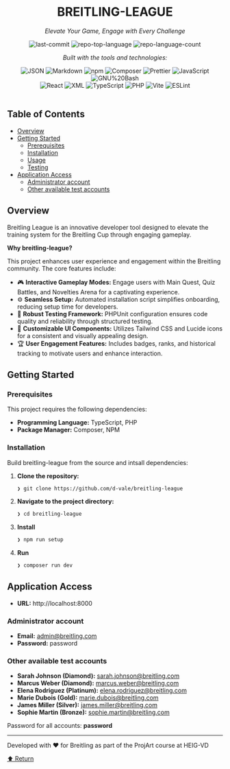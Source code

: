 <div id="top">

<!-- HEADER STYLE: CLASSIC -->
<div align="center">

# BREITLING-LEAGUE

<em>Elevate Your Game, Engage with Every Challenge</em>

<!-- BADGES -->
<img src="https://img.shields.io/github/last-commit/d-vale/breitling-league?style=flat&logo=git&logoColor=white&color=0080ff" alt="last-commit">
<img src="https://img.shields.io/github/languages/top/d-vale/breitling-league?style=flat&color=0080ff" alt="repo-top-language">
<img src="https://img.shields.io/github/languages/count/d-vale/breitling-league?style=flat&color=0080ff" alt="repo-language-count">

<em>Built with the tools and technologies:</em>

<img src="https://img.shields.io/badge/JSON-000000.svg?style=flat&logo=JSON&logoColor=white" alt="JSON">
<img src="https://img.shields.io/badge/Markdown-000000.svg?style=flat&logo=Markdown&logoColor=white" alt="Markdown">
<img src="https://img.shields.io/badge/npm-CB3837.svg?style=flat&logo=npm&logoColor=white" alt="npm">
<img src="https://img.shields.io/badge/Composer-885630.svg?style=flat&logo=Composer&logoColor=white" alt="Composer">
<img src="https://img.shields.io/badge/Prettier-F7B93E.svg?style=flat&logo=Prettier&logoColor=black" alt="Prettier">
<img src="https://img.shields.io/badge/JavaScript-F7DF1E.svg?style=flat&logo=JavaScript&logoColor=black" alt="JavaScript">
<img src="https://img.shields.io/badge/GNU%20Bash-4EAA25.svg?style=flat&logo=GNU-Bash&logoColor=white" alt="GNU%20Bash">
<br>
<img src="https://img.shields.io/badge/React-61DAFB.svg?style=flat&logo=React&logoColor=black" alt="React">
<img src="https://img.shields.io/badge/XML-005FAD.svg?style=flat&logo=XML&logoColor=white" alt="XML">
<img src="https://img.shields.io/badge/TypeScript-3178C6.svg?style=flat&logo=TypeScript&logoColor=white" alt="TypeScript">
<img src="https://img.shields.io/badge/PHP-777BB4.svg?style=flat&logo=PHP&logoColor=white" alt="PHP">
<img src="https://img.shields.io/badge/Vite-646CFF.svg?style=flat&logo=Vite&logoColor=white" alt="Vite">
<img src="https://img.shields.io/badge/ESLint-4B32C3.svg?style=flat&logo=ESLint&logoColor=white" alt="ESLint">

</div>
<br>

## Table of Contents

- [Overview](#overview)
- [Getting Started](#getting-started)
    - [Prerequisites](#prerequisites)
    - [Installation](#installation)
    - [Usage](#usage)
    - [Testing](#testing)
- [Application Access](#application-access)
    - [Administrator account](#administrator-account)
    - [Other available test accounts](#Other-available-test-accounts)

## Overview

Breitling League is an innovative developer tool designed to elevate the training system for the Breitling Cup through engaging gameplay.

**Why breitling-league?**

This project enhances user experience and engagement within the Breitling community. The core features include:

- 🎮 **Interactive Gameplay Modes:** Engage users with Main Quest, Quiz Battles, and Novelties Arena for a captivating experience.
- ⚙️ **Seamless Setup:** Automated installation script simplifies onboarding, reducing setup time for developers.
- 🧪 **Robust Testing Framework:** PHPUnit configuration ensures code quality and reliability through structured testing.
- 🎨 **Customizable UI Components:** Utilizes Tailwind CSS and Lucide icons for a consistent and visually appealing design.
- 🏆 **User Engagement Features:** Includes badges, ranks, and historical tracking to motivate users and enhance interaction.

## Getting Started

### Prerequisites

This project requires the following dependencies:

- **Programming Language:** TypeScript, PHP
- **Package Manager:** Composer, NPM

### Installation

Build breitling-league from the source and intsall dependencies:

1. **Clone the repository:**

    ```sh
    ❯ git clone https://github.com/d-vale/breitling-league
    ```

2. **Navigate to the project directory:**

    ```sh
    ❯ cd breitling-league
    ```

3. **Install**

    ```sh
    ❯ npm run setup
    ```

4. **Run**
    ```sh
    ❯ composer run dev
    ```

## Application Access

- **URL:** http://localhost:8000

### Administrator account

- **Email:** admin@breitling.com
- **Password:** password

### Other available test accounts

- **Sarah Johnson (Diamond):** sarah.johnson@breitling.com
- **Marcus Weber (Diamond):** marcus.weber@breitling.com
- **Elena Rodriguez (Platinum):** elena.rodriguez@breitling.com
- **Marie Dubois (Gold):** marie.dubois@breitling.com
- **James Miller (Silver):** james.miller@breitling.com
- **Sophie Martin (Bronze):** sophie.martin@breitling.com

Password for all accounts: **password**

---

Developed with ❤️ for Breitling as part of the ProjArt course at HEIG-VD

<div align="left"><a href="#top">⬆ Return</a></div>
